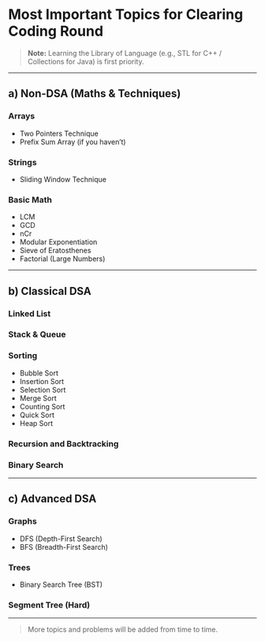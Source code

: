 # Most Important Topics for Clearing Coding Round

> **Note:** Learning the Library of Language (e.g., STL for C++ / Collections for Java) is first priority.

---

## a) Non-DSA (Maths & Techniques)

### Arrays
- Two Pointers Technique
- Prefix Sum Array (if you haven’t)

### Strings
- Sliding Window Technique

### Basic Math
- LCM
- GCD
- nCr
- Modular Exponentiation
- Sieve of Eratosthenes
- Factorial (Large Numbers)

---

## b) Classical DSA

### Linked List

### Stack & Queue

### Sorting
- Bubble Sort
- Insertion Sort
- Selection Sort
- Merge Sort
- Counting Sort
- Quick Sort
- Heap Sort

### Recursion and Backtracking

### Binary Search

---

## c) Advanced DSA

### Graphs
- DFS (Depth-First Search)
- BFS (Breadth-First Search)

### Trees
- Binary Search Tree (BST)

### Segment Tree (Hard)

---

> More topics and problems will be added from time to time.
